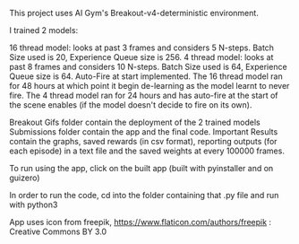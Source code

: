 This project uses AI Gym's Breakout-v4-deterministic environment.

I trained 2 models:

16 thread model: looks at past 3 frames and considers 5 N-steps. Batch Size used is 20, Experience Queue size is 256.
4 thread model: looks at past 8 frames and considers 10 N-steps. Batch Size used is 64, Experience Queue size is 64. Auto-Fire at start implemented.
The 16 thread model ran for 48 hours at which point it begin de-learning as the model learnt to never fire. The 4 thread model ran for 24 hours and has auto-fire at the start of the scene enables (if the model doesn't decide to fire on its own).

Breakout Gifs folder contain the deployment of the 2 trained models Submissions folder contain the app and the final code. Important Results contain the graphs, saved rewards (in csv format), reporting outputs (for each episode) in a text file and the saved weights at every 100000 frames.

To run using the app, click on the built app (built with pyinstaller and on guizero)

In order to run the code, cd into the folder containing that .py file and run with python3

App uses icon from freepik, https://www.flaticon.com/authors/freepik : Creative Commons BY 3.0
